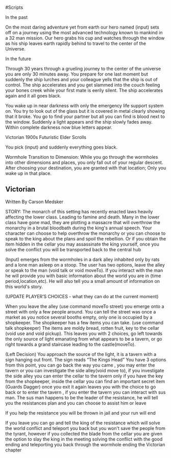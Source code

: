 #Scripts

In the past


On the most daring adventure yet from earth our hero named (input) sets off on a journey using the most advanced technology known to mankind in a 32 man mission. Our hero grabs his cup and watches through the window as his ship leaves earth rapidly behind to travel to the center of the Universe. 


In the future

Through 30 years through a grueling journey to the center of the universe you are only 30 minutes away. You prepare for one last moment but suddenly the ship lurches and your colleague yells that the ship is out of control. The ship accelerates and you get slammed into the couch feeling your bones creek while your first mate is eerily silent. The ship accelerates again and it all goes black.

You wake up in near darkness with only the emergency life support system on. You try to look out of the glass but it is covered in metal clearly showing that it broke. You go to find your partner but all you can find is blood next to the window. Suddenly a light appears and the ship slowly fades away. Within complete darkness now blue letters appear.

Victorian
1900s 
Futuristic
Elder Scrolls

You pick (input) and suddenly everything goes black.
 

Wormhole Transition to Dimension: While you go through the wormholes into other dimensions and places, you only fall out of your regular descent. After choosing your destination, you are granted with that location; Only you wake up in that place. 


## Victorian
Written By Carson Medsker

STORY:   The monarch of this setting has recently enacted laws heavily affecting the lower class. Leading to famine and death. Many in the lower class have gone mad, they are plotting a massacre that will overthrow the monarchy in a brutal bloodbath during the king's annual speech.  Your character can choose to help overthrow the monarchy or you can choose to speak to the king about the plans and spoil the rebellion. Or if you obtain the item hidden in the cellar you may assassinate the king yourself, once you solve the conflict you will be transported back to the central hub

 (Input) emerges from the wormholes in a dark alley inhabited only by rats and a lone man asleep on a stoop. The user has two options, leave the alley or speak to the man (void talk or void moveTo). If you interact with the man he will provide you with basic information about the world you are in (time period,location,etc). He will also tell you a small amount of information on this world's story.

(UPDATE PLAYER’S CHOICES - what they can do at the current moment)

When you leave the alley (use command moveTo street) you emerge onto a street with only a few people around. You can tell the street was once a market as you notice several booths empty, only one is occupied by a shopkeeper. The shopkeeper has a few items you can take. (use command talk shopkeeper) The items are moldy bread, rotten fruit, key to the cellar (void use and void pickup). This leaves you with 2 choices, go left towards the only source of light emanating from what appears to be a tavern, or go right towards a grand staircase leading to the castle(moveTo).

(Left Decision) You approach the source of the light, it is a tavern with a sign hanging out front. The sign reads “The Kings Head” You have 3 options from this point, you can go back the way you came , you may enter the tavern or you can investigate the side alley(void move to), if you investigate the side alley you can enter the cellar to the tavern only if you have the key from the shopkeeper, inside the cellar you can find an important secret item (Guards Dagger)  once you exit it again leaves you with the choice to go back or to enter the tavern , if you enter the tavern you can interact with sus man. The sus man happens to be the leader of the resistance, he will tell you the resistances plan and you can choose to assist him or leave

If you help the resistance you will be thrown in jail and your run will end 

If you leave you can go and tell the king of the resistance which will solve the world conflict and teleport you back but you won't save the people from the tyrant, however if you collected the blade from the cellar you are given the option to slay the king in the meeting solving the conflict with the good ending and teleporting you back through the wormhole ending the Victorian chapter
